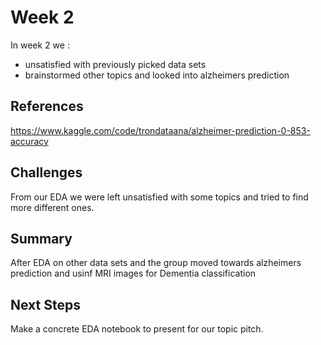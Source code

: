 # Week 2
In week 2 we :
- unsatisfied with previously picked data sets
- brainstormed other topics and looked into alzheimers prediction
## References
https://www.kaggle.com/code/trondataana/alzheimer-prediction-0-853-accuracy

## Challenges
From our EDA we were left unsatisfied with some topics and tried to find more different ones.

## Summary
After EDA on other data sets and the group moved towards alzheimers prediction and usinf MRI images for Dementia classification

## Next Steps
Make a concrete EDA notebook to present for our topic pitch.